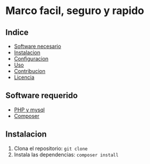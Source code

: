 # Marco facil, seguro y rapido

## Indice

- [Software necesario](#software-requerido)
- [Instalacion](#instalacion)
- [Configuracion](#configuracion)
- [Uso](#uso)
- [Contribucion](#contribucion)
- [Licencia](#licencia)

## Software requerido

- [PHP y mysql](https://www.apachefriends.org/es/index.html)
- [Composer](https://getcomposer.org/)

## Instalacion

1. Clona el repositorio: `git clone`
2. Instala las dependencias: `composer install`